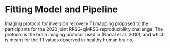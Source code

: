 # Fitting Model and Pipeline

Imaging protocol for inversion recovery T1 mapping proposed  to the participants for the 2020 joint RRSG-qMRSG reproducibility challenge. The protocol is the brain imaging protocol used in (Barral et al. 2010), and which is meant for the T1 values observed in healthy human brains.


